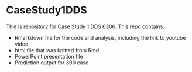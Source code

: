 # CaseStudy1DDS
Thie is repository for Case Study 1 DDS 6306.
This repo contains:
- Rmarkdown file for the code and analysis, including the link to youtube video
- html file that was knitted from Rmd
- PowerPoint presentation file
- Prediction output for 300 case
